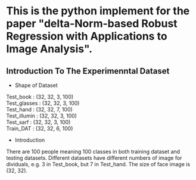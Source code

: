 # This is the python implement for the paper "delta-Norm-based Robust Regression with Applications to Image Analysis".

## Introduction To The Experimenntal Dataset
- Shape of Dataset

Test_book : (32, 32, 3, 100)<br>
Test_glasses : (32, 32, 3, 100)<br>
Test_hand : (32, 32, 7, 100)<br>
Test_illumin : (32, 32, 3, 100)<br>
Test_sarf : (32, 32, 3, 100)<br>
Train_DAT : (32, 32, 6, 100)<br>
- Introduction

There are 100 people meaning 100 classes in both training dataset and testing datasets. Different datasets have different numbers of image for dividuals, e.g. 3 in Test_book, but 7 in Test_hand. The size of face image is (32, 32).